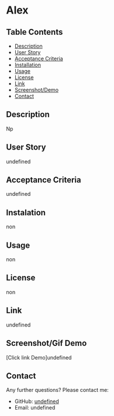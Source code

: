 # Alex
  ## Table Contents
  - [Description](#Description)
  - [User Story](#User-Story)
  - [Acceptance Criteria](#Acceptance-Criteria)
  - [Installation](#Installation)
  - [Usage](#Usage)
  - [License](#License)
  - [Link](#Link)
  - [Screenshot/Demo](#Screenshot/Gif-Demo)
  - [Contact](#Contact)

  ## Description
  Np

  ## User Story
  undefined

  ## Acceptance Criteria
  undefined

  ## Instalation
  non

  ## Usage
  non

  ## License
  non

  ## Link 
  undefined

  ## Screenshot/Gif Demo
  [Click link Demo]undefined

  ## Contact
  Any further questions? Please contact me:
  - GitHub: [undefined](https:github.com/undefined)
  - Email: undefined
